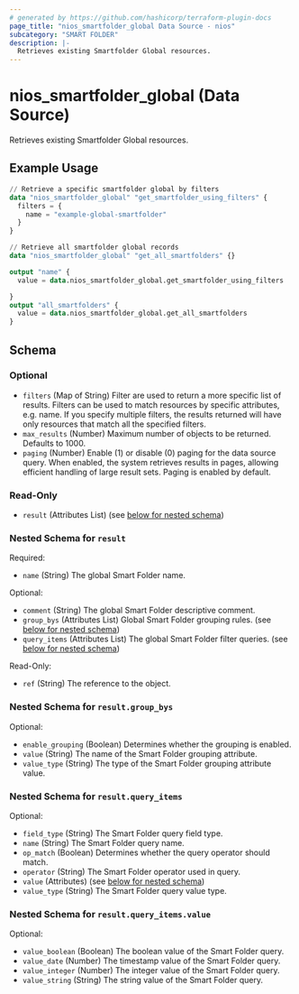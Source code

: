 ```yaml
---
# generated by https://github.com/hashicorp/terraform-plugin-docs
page_title: "nios_smartfolder_global Data Source - nios"
subcategory: "SMART FOLDER"
description: |-
  Retrieves existing Smartfolder Global resources.
---
```


# nios_smartfolder_global (Data Source)

Retrieves existing Smartfolder Global resources.

## Example Usage

```terraform
// Retrieve a specific smartfolder global by filters
data "nios_smartfolder_global" "get_smartfolder_using_filters" {
  filters = {
    name = "example-global-smartfolder"
  }
}

// Retrieve all smartfolder global records
data "nios_smartfolder_global" "get_all_smartfolders" {}

output "name" {
  value = data.nios_smartfolder_global.get_smartfolder_using_filters

}
output "all_smartfolders" {
  value = data.nios_smartfolder_global.get_all_smartfolders
}
```

<!-- schema generated by tfplugindocs -->
## Schema

### Optional

- `filters` (Map of String) Filter are used to return a more specific list of results. Filters can be used to match resources by specific attributes, e.g. name. If you specify multiple filters, the results returned will have only resources that match all the specified filters.
- `max_results` (Number) Maximum number of objects to be returned. Defaults to 1000.
- `paging` (Number) Enable (1) or disable (0) paging for the data source query. When enabled, the system retrieves results in pages, allowing efficient handling of large result sets. Paging is enabled by default.

### Read-Only

- `result` (Attributes List) (see [below for nested schema](#nestedatt--result))

<a id="nestedatt--result"></a>
### Nested Schema for `result`

Required:

- `name` (String) The global Smart Folder name.

Optional:

- `comment` (String) The global Smart Folder descriptive comment.
- `group_bys` (Attributes List) Global Smart Folder grouping rules. (see [below for nested schema](#nestedatt--result--group_bys))
- `query_items` (Attributes List) The global Smart Folder filter queries. (see [below for nested schema](#nestedatt--result--query_items))

Read-Only:

- `ref` (String) The reference to the object.

<a id="nestedatt--result--group_bys"></a>
### Nested Schema for `result.group_bys`

Optional:

- `enable_grouping` (Boolean) Determines whether the grouping is enabled.
- `value` (String) The name of the Smart Folder grouping attribute.
- `value_type` (String) The type of the Smart Folder grouping attribute value.


<a id="nestedatt--result--query_items"></a>
### Nested Schema for `result.query_items`

Optional:

- `field_type` (String) The Smart Folder query field type.
- `name` (String) The Smart Folder query name.
- `op_match` (Boolean) Determines whether the query operator should match.
- `operator` (String) The Smart Folder operator used in query.
- `value` (Attributes) (see [below for nested schema](#nestedatt--result--query_items--value))
- `value_type` (String) The Smart Folder query value type.

<a id="nestedatt--result--query_items--value"></a>
### Nested Schema for `result.query_items.value`

Optional:

- `value_boolean` (Boolean) The boolean value of the Smart Folder query.
- `value_date` (Number) The timestamp value of the Smart Folder query.
- `value_integer` (Number) The integer value of the Smart Folder query.
- `value_string` (String) The string value of the Smart Folder query.
